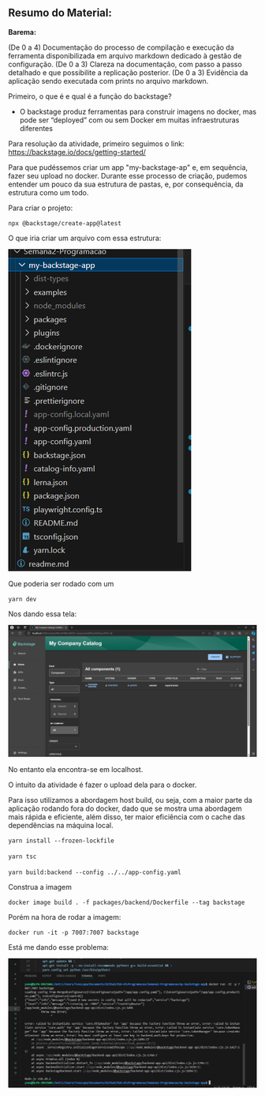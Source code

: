 ## Resumo do Material:

**Barema:**

(De 0 a 4) Documentação do processo de compilação e execução da ferramenta disponibilizada em arquivo markdown dedicado à gestão de configuração.
(De 0 a 3) Clareza na documentação, com passo a passo detalhado e que possibilite a replicação posterior.
(De 0 a 3) Evidência da aplicação sendo executada com prints no arquivo markdown.

Primeiro, o que é e qual é a função do backstage?
- O backstage produz ferramentas para construir imagens no docker, mas pode ser “deployed” com ou sem Docker em muitas infraestruturas diferentes

Para resolução da atividade, primeiro seguimos o link: https://backstage.io/docs/getting-started/

Para que pudéssemos criar um app "my-backstage-ap" e, em sequência, fazer seu upload no docker. 
Durante esse processo de criação, pudemos entender um pouco da sua estrutura de pastas, e, por consequência, da estrutura como um todo.

Para criar o projeto: 
```
npx @backstage/create-app@latest
```

O que iria criar um arquivo com essa estrutura:

<img src="./assets/estrutura backstage.png"/>


Que poderia ser rodado com um 

```
yarn dev
```

Nos dando essa tela:

<img src="./assets/BackstageFront.png" />

No entanto ela encontra-se em localhost.

O intuito da atividade é fazer o upload dela para o docker.

Para isso utilizamos a abordagem host build, ou seja, com a maior parte da aplicação rodando fora do docker, dado que se mostra uma abordagem mais rápida e eficiente, além disso, ter maior eficiência com o cache das dependências na máquina local.

```
yarn install --frozen-lockfile

yarn tsc

yarn build:backend --config ../../app-config.yaml
```

Construa a imagem

```
docker image build . -f packages/backend/Dockerfile --tag backstage
```

Porém na hora de rodar a imagem:

```
docker run -it -p 7007:7007 backstage
```

Está me dando esse problema:

<img src="./assets//Captura de tela 2024-04-27 202417.png" />
